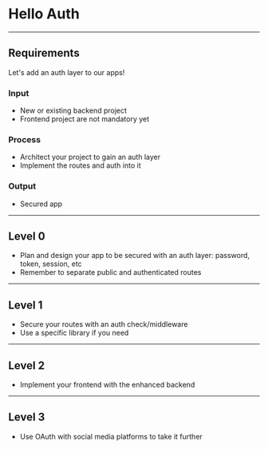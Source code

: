 # Hello Auth

--------------------------------------------------------------------------------

## Requirements

Let's add an auth layer to our apps!

### Input

- New or existing backend project
- Frontend project are not mandatory yet

### Process

- Architect your project to gain an auth layer
- Implement the routes and auth into it

### Output

- Secured app

--------------------------------------------------------------------------------

## Level 0

- Plan and design your app to be secured with an auth layer: password, token, session, etc
- Remember to separate public and authenticated routes

--------------------------------------------------------------------------------

## Level 1

- Secure your routes with an auth check/middleware
- Use a specific library if you need

--------------------------------------------------------------------------------

## Level 2

- Implement your frontend with the enhanced backend

--------------------------------------------------------------------------------

## Level 3

- Use OAuth with social media platforms to take it further
